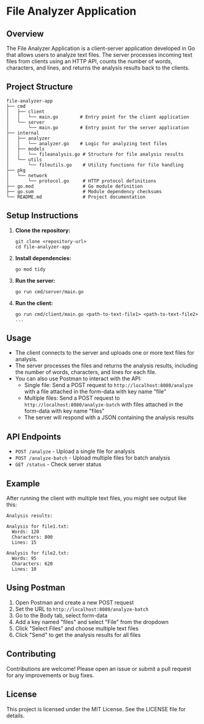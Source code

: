 # File Analyzer Application

## Overview
The File Analyzer Application is a client-server application developed in Go that allows users to analyze text files. The server processes incoming text files from clients using an HTTP API, counts the number of words, characters, and lines, and returns the analysis results back to the clients.

## Project Structure
```
file-analyzer-app
├── cmd
│   ├── client
│   │   └── main.go        # Entry point for the client application
│   └── server
│       └── main.go        # Entry point for the server application
├── internal
│   ├── analyzer
│   │   └── analyzer.go    # Logic for analyzing text files
│   ├── models
│   │   └── fileanalysis.go # Structure for file analysis results
│   └── utils
│       └── fileutils.go    # Utility functions for file handling
├── pkg
│   └── network
│       └── protocol.go     # HTTP protocol definitions
├── go.mod                  # Go module definition
├── go.sum                  # Module dependency checksums
└── README.md               # Project documentation
```

## Setup Instructions
1. **Clone the repository:**
   ```
   git clone <repository-url>
   cd file-analyzer-app
   ```

2. **Install dependencies:**
   ```
   go mod tidy
   ```

3. **Run the server:**
   ```
   go run cmd/server/main.go
   ```

4. **Run the client:**
   ```
   go run cmd/client/main.go <path-to-text-file1> <path-to-text-file2> ...
   ```

## Usage
- The client connects to the server and uploads one or more text files for analysis.
- The server processes the files and returns the analysis results, including the number of words, characters, and lines for each file.
- You can also use Postman to interact with the API:
  - Single file: Send a POST request to `http://localhost:8080/analyze` with a file attached in the form-data with key name "file"
  - Multiple files: Send a POST request to `http://localhost:8080/analyze-batch` with files attached in the form-data with key name "files"
  - The server will respond with a JSON containing the analysis results

## API Endpoints
- `POST /analyze` - Upload a single file for analysis
- `POST /analyze-batch` - Upload multiple files for batch analysis
- `GET /status` - Check server status

## Example
After running the client with multiple text files, you might see output like this:
```
Analysis results:

Analysis for file1.txt:
  Words: 120
  Characters: 800
  Lines: 15

Analysis for file2.txt:
  Words: 95
  Characters: 620
  Lines: 10
```

## Using Postman
1. Open Postman and create a new POST request
2. Set the URL to `http://localhost:8080/analyze-batch`
3. Go to the Body tab, select form-data
4. Add a key named "files" and select "File" from the dropdown
5. Click "Select Files" and choose multiple text files
6. Click "Send" to get the analysis results for all files

## Contributing
Contributions are welcome! Please open an issue or submit a pull request for any improvements or bug fixes.

## License
This project is licensed under the MIT License. See the LICENSE file for details.